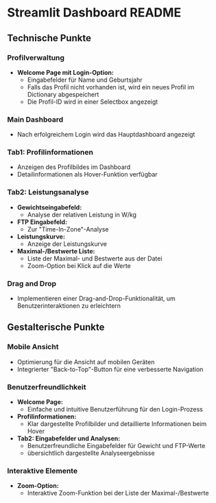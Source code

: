 
# Streamlit Dashboard README

## Technische Punkte

### Profilverwaltung
- **Welcome Page mit Login-Option:**
  - Eingabefelder für Name und Geburtsjahr
  - Falls das Profil nicht vorhanden ist, wird ein neues Profil im Dictionary abgespeichert
  - Die Profil-ID wird in einer Selectbox angezeigt

### Main Dashboard
- Nach erfolgreichem Login wird das Hauptdashboard angezeigt

### Tab1: Profilinformationen
- Anzeigen des Profilbildes im Dashboard
- Detailinformationen als Hover-Funktion verfügbar

### Tab2: Leistungsanalyse
- **Gewichtseingabefeld:**
  - Analyse der relativen Leistung in W/kg
- **FTP Eingabefeld:**
  - Zur "Time-In-Zone"-Analyse
- **Leistungskurve:**
  - Anzeige der Leistungskurve
- **Maximal-/Bestwerte Liste:**
  - Liste der Maximal- und Bestwerte aus der Datei
  - Zoom-Option bei Klick auf die Werte
    
### Drag and Drop
- Implementieren einer Drag-and-Drop-Funktionalität, um Benutzerinteraktionen zu erleichtern
## Gestalterische Punkte

### Mobile Ansicht
- Optimierung für die Ansicht auf mobilen Geräten
- Integrierter "Back-to-Top"-Button für eine verbesserte Navigation

### Benutzerfreundlichkeit
- **Welcome Page:**
  - Einfache und intuitive Benutzerführung für den Login-Prozess
- **Profilinformationen:**
  - Klar dargestellte Profilbilder und detaillierte Informationen beim Hover
- **Tab2: Eingabefelder und Analysen:**
  - Benutzerfreundliche Eingabefelder für Gewicht und FTP-Werte
  - übersichtlich dargestellte Analyseergebnisse

### Interaktive Elemente
- **Zoom-Option:**
  - Interaktive Zoom-Funktion bei der Liste der Maximal-/Bestwerte

